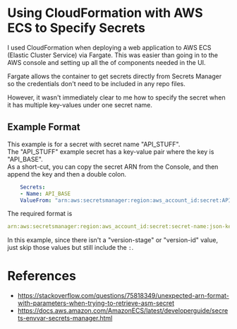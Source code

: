 # Using CloudFormation with AWS ECS to Specify Secrets

I used CloudFormation when deploying a web application to AWS ECS (Elastic Cluster Service) via Fargate. This was easier than going in to the AWS console and setting up all the of components needed in the UI.  
  
Fargate allows the container to get secrets directly from Secrets Manager so the credentials don't need to be included in any repo files.  
  
However, it wasn't immediately clear to me how to specify the secret when it has multiple key-values under one secret name.

## Example Format
This example is for a secret with secret name "API_STUFF".  
The "API_STUFF" example secret has a key-value pair where the key is "API_BASE".  
As a short-cut, you can copy the secret ARN from the Console, and then append the key and then a double colon.


```yaml
    Secrets:
    - Name: API_BASE
    ValueFrom: "arn:aws:secretsmanager:region:aws_account_id:secret:API_STUFF-AbCdEf:API_BASE::"
``` 

The required format is 
```yaml
arn:aws:secretsmanager:region:aws_account_id:secret:secret-name:json-key:version-stage:version-id
```
In this example, since there isn't a "version-stage" or "version-id" value, just skip those values but still include the `:`.



# References
* https://stackoverflow.com/questions/75818349/unexpected-arn-format-with-parameters-when-trying-to-retrieve-asm-secret
* https://docs.aws.amazon.com/AmazonECS/latest/developerguide/secrets-envvar-secrets-manager.html